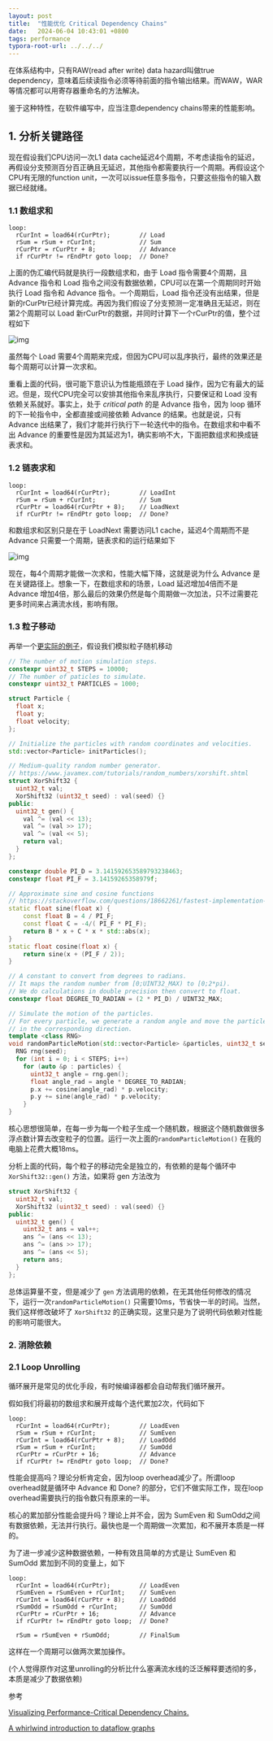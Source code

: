 ```yaml
---
layout: post
title:  "性能优化 Critical Dependency Chains"
date:   2024-06-04 10:43:01 +0800
tags: performance
typora-root-url: ../../../
---
```




在体系结构中，只有RAW(read after write) data hazard叫做true dependency，意味着后续读指令必须等待前面的指令输出结果。而WAW，WAR等情况都可以用寄存器重命名的方法解决。

鉴于这种特性，在软件编写中，应当注意dependency chains带来的性能影响。

## 1. 分析关键路径

现在假设我们CPU访问一次L1 data cache延迟4个周期，不考虑读指令的延迟，再假设分支预测百分百正确且无延迟，其他指令都需要执行一个周期。再假设这个CPU有无限的function unit，一次可以issue任意多指令，只要这些指令的输入数据已经就绪。

### 1.1 数组求和

```assembly
loop:
  rCurInt = load64(rCurPtr);        // Load
  rSum = rSum + rCurInt;            // Sum
  rCurPtr = rCurPtr + 8;            // Advance
  if rCurPtr != rEndPtr goto loop;  // Done?
```

上面的伪汇编代码就是执行一段数组求和，由于 Load 指令需要4个周期，且 Advance 指令和 Load 指令之间没有数据依赖，CPU可以在第一个周期同时开始执行 Load 指令和 Advance 指令。一个周期后，Load 指令还没有出结果，但是新的rCurPtr已经计算完成。再因为我们假设了分支预测一定准确且无延迟，则在第2个周期可以 Load 新rCurPtr的数据，并同时计算下一个rCurPtr的值，整个过程如下

![img](/assets/2024/06/array_sum-gv1.png)

虽然每个 Load 需要4个周期来完成，但因为CPU可以乱序执行，最终的效果还是每个周期可以计算一次求和。

重看上面的代码，很可能下意识认为性能瓶颈在于 Load 操作，因为它有最大的延迟。但是，现代CPU完全可以安排其他指令来乱序执行，只要保证和 Load 没有依赖关系就好。事实上，处于 *critical path* 的是 Advance 指令，因为 loop 循环的下一轮指令中，全都直接或间接依赖 Advance 的结果。也就是说，只有 Advance 出结果了，我们才能并行执行下一轮迭代中的指令。在数组求和中看不出 Advance 的重要性是因为其延迟为1，确实影响不大，下面把数组求和换成链表求和。

### 1.2 链表求和

```assembly
loop:
  rCurInt = load64(rCurPtr);        // LoadInt
  rSum = rSum + rCurInt;            // Sum
  rCurPtr = load64(rCurPtr + 8);    // LoadNext
  if rCurPtr != rEndPtr goto loop;  // Done?
```

和数组求和区别只是在于 LoadNext 需要访问L1 cache，延迟4个周期而不是 Advance 只需要一个周期，链表求和的运行结果如下

![img](/assets/2024/06/linked_list_sum-gv.png)

现在，每4个周期才能做一次求和，性能大幅下降，这就是说为什么 Advance 是在关键路径上。想象一下，在数组求和的场景，Load 延迟增加4倍而不是 Advance 增加4倍，那么最后的效果仍然是每个周期做一次加法，只不过需要花更多时间来占满流水线，影响有限。

### 1.3 粒子移动

再举一个[更实际的例子](https://github.com/dendibakh/perf-ninja/tree/main/labs/core_bound/dep_chains_2)，假设我们模拟粒子随机移动

```c++
// The number of motion simulation steps.
constexpr uint32_t STEPS = 10000;
// The number of paticles to simulate.
constexpr uint32_t PARTICLES = 1000;

struct Particle {
  float x;
  float y;
  float velocity;
};

// Initialize the particles with random coordinates and velocities.
std::vector<Particle> initParticles();

// Medium-quality random number generator.
// https://www.javamex.com/tutorials/random_numbers/xorshift.shtml
struct XorShift32 {
  uint32_t val;
  XorShift32 (uint32_t seed) : val(seed) {}
public:
  uint32_t gen() {
    val ^= (val << 13);
    val ^= (val >> 17);
    val ^= (val << 5);
    return val;
  }
};

constexpr double PI_D = 3.141592653589793238463;
constexpr float PI_F = 3.14159265358979f;

// Approximate sine and cosine functions
// https://stackoverflow.com/questions/18662261/fastest-implementation-of-sine-cosine-and-square-root-in-c-doesnt-need-to-b
static float sine(float x) {
    const float B = 4 / PI_F;
    const float C = -4/( PI_F * PI_F);
    return B * x + C * x * std::abs(x);
}
static float cosine(float x) {
    return sine(x + (PI_F / 2));
}

// A constant to convert from degrees to radians.
// It maps the random number from [0;UINT32_MAX) to [0;2*pi).
// We do calculations in double precision then convert to float.
constexpr float DEGREE_TO_RADIAN = (2 * PI_D) / UINT32_MAX;

// Simulate the motion of the particles.
// For every particle, we generate a random angle and move the particle
// in the corresponding direction.
template <class RNG>
void randomParticleMotion(std::vector<Particle> &particles, uint32_t seed) {
  RNG rng(seed);  
  for (int i = 0; i < STEPS; i++)
    for (auto &p : particles) {
      uint32_t angle = rng.gen();
      float angle_rad = angle * DEGREE_TO_RADIAN;
      p.x += cosine(angle_rad) * p.velocity;
      p.y += sine(angle_rad) * p.velocity;
    }
}
```

核心思想很简单，在每一步为每一个粒子生成一个随机数，根据这个随机数做很多浮点数计算去改变粒子的位置。运行一次上面的```randomParticleMotion()``` 在我的电脑上花费大概18ms。

分析上面的代码，每个粒子的移动完全是独立的，有依赖的是每个循环中 ```XorShift32::gen()``` 方法，如果将 gen 方法改为

```c++
struct XorShift32 {
  uint32_t val;
  XorShift32 (uint32_t seed) : val(seed) {}
public:
  uint32_t gen() {
    uint32_t ans = val++;
    ans ^= (ans << 13);
    ans ^= (ans >> 17);
    ans ^= (ans << 5);
    return ans;
  }
};
```

总体运算量不变，但是减少了 ```gen``` 方法调用的依赖，在无其他任何修改的情况下，运行一次```randomParticleMotion()``` 只需要10ms，节省快一半的时间。当然，我们这样修改破坏了 ```XorShift32``` 的正确实现，这里只是为了说明代码依赖对性能的影响可能很大。



### 2. 消除依赖

### 2.1 Loop Unrolling

循环展开是常见的优化手段，有时候编译器都会自动帮我们循环展开。

假如我们将最初的数组求和展开成每个迭代累加2次，代码如下

```assembly
loop:
  rCurInt = load64(rCurPtr);        // LoadEven
  rSum = rSum + rCurInt;            // SumEven
  rCurInt = load64(rCurPtr + 8);    // LoadOdd
  rSum = rSum + rCurInt;            // SumOdd
  rCurPtr = rCurPtr + 16;           // Advance
  if rCurPtr != rEndPtr goto loop;  // Done?
```

性能会提高吗？理论分析肯定会，因为loop overhead减少了。所谓loop overhead就是循环中 Advance 和 Done? 的部分，它们不做实际工作，现在loop overhead需要执行的指令数只有原来的一半。

核心的累加部分性能会提升吗？理论上并不会，因为 SumEven 和 SumOdd之间有数据依赖，无法并行执行。最快也是一个周期做一次累加，和不展开本质是一样的。

为了进一步减少这种数据依赖，一种有效且简单的方式是让 SumEven 和 SumOdd 累加到不同的变量上，如下

```assembly
loop:
  rCurInt = load64(rCurPtr);        // LoadEven
  rSumEven = rSumEven + rCurInt;    // SumEven
  rCurInt = load64(rCurPtr + 8);    // LoadOdd
  rSumOdd = rSumOdd + rCurInt;      // SumOdd
  rCurPtr = rCurPtr + 16;           // Advance
  if rCurPtr != rEndPtr goto loop;  // Done?

  rSum = rSumEven + rSumOdd;        // FinalSum
```

这样在一个周期可以做两次累加操作。

(个人觉得原作对这里unrolling的分析比什么塞满流水线的泛泛解释要透彻的多，本质是减少了数据依赖)



参考

[Visualizing Performance-Critical Dependency Chains.](https://easyperf.net/blog/2022/05/11/Visualizing-Performance-Critical-Dependency-Chains)

[A whirlwind introduction to dataflow graphs](https://fgiesen.wordpress.com/2018/03/05/a-whirlwind-introduction-to-dataflow-graphs/)
